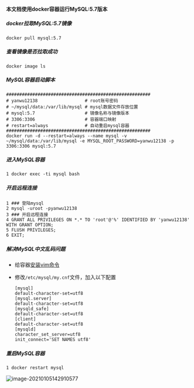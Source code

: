 #### 本文档使用docker容器运行MySQL:5.7版本

##### docker拉取MySQL:5.7镜像

```shell
docker pull mysql:5.7
```

##### 查看镜像是否拉取成功

```shell
docker image ls
```

##### MySQL容器启动脚本

```shell
#######################################################
# yanwu12138                  # root账号密码
# ~/mysql/data:/var/lib/mysql # mysql数据文件存放位置
# mysql:5.7                   # 镜像名称与镜像版本
# 3306:3306                   # 容器端口映射
# restart=always              # 自动重启mysql容器
#######################################################
docker run -d --restart=always --name mysql -v ~/mysql/data:/var/lib/mysql -e MYSQL_ROOT_PASSWORD=yanwu12138 -p 3306:3306 mysql:5.7
```

##### 进入MySQL容器

```shell
1 docker exec -ti mysql bash
```

##### 开启远程连接

```shell
1 ### 登陆mysql
2 mysql -uroot -pyanwu12138
3 ### 开启远程连接
4 GRANT ALL PRIVILEGES ON *.* TO 'root'@'%' IDENTIFIED BY 'yanwu12138' WITH GRANT OPTION;
5 FLUSH PRIVILEGES;
6 EXIT;
```

##### 解决MySQL中文乱码问题

-   给容器[安装vim命令](./docker安装vim.md)

-   修改`/etc/mysql/my.cnf`文件，加入以下配置

    ```shell
    [mysql] 
    default-character-set=utf8
    [mysql.server] 
    default-character-set=utf8
    [mysqld_safe] 
    default-character-set=utf8
    [client] 
    default-character-set=utf8
    [mysqld] 
    character_set_server=utf8 
    init_connect='SET NAMES utf8'
    ```

##### 重启MySQL容器

```shell
1 docker restart mysql
```

![image-20210105142910577](https://typroa12138.oss-cn-hangzhou.aliyuncs.com/image/2021/01/2021010514291010.png)